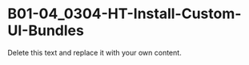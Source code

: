 

# B01-04_0304-HT-Install-Custom-UI-Bundles

Delete this text and replace it with your own content.
